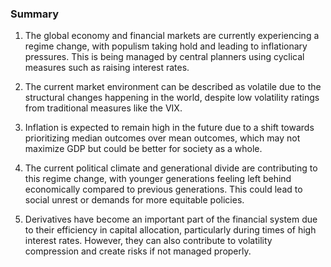 ### Summary

1. The global economy and financial markets are currently experiencing a regime
change, with populism taking hold and leading to inflationary pressures. This
is being managed by central planners using cyclical measures such as raising
interest rates.

2. The current market environment can be described as volatile due to the
structural changes happening in the world, despite low volatility ratings
from traditional measures like the VIX.

3. Inflation is expected to remain high in the future due to a shift towards
prioritizing median outcomes over mean outcomes, which may not maximize GDP
but could be better for society as a whole.

4. The current political climate and generational divide are contributing to
this regime change, with younger generations feeling left behind economically
compared to previous generations. This could lead to social unrest or demands
for more equitable policies.

5. Derivatives have become an important part of the financial system due to
their efficiency in capital allocation, particularly during times of high
interest rates. However, they can also contribute to volatility compression
and create risks if not managed properly.
